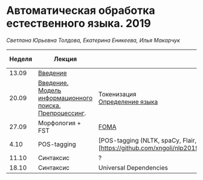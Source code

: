 # Автоматическая обработка естественного языка. 2019
*Светлана Юрьевна Толдова, Екатерина Еникеева, Илья Макарчук*

|Неделя|Лекция|Семинары|Домашнее задание|Дедлайн|
|-|-|-|-|-|
|13.09|[Введение](https://github.com/xngoli/nlp2019/raw/master/lectures/%D0%9B1_%D0%92%D0%B2%D0%B5%D0%B4%D0%B5%D0%BD%D0%B8%D0%B5.pdf)||||
|20.09|[Введение. Модель информационного поиска.](https://github.com/xngoli/nlp2019/raw/master/lectures/%D0%9B1_%D0%92%D0%B2%D0%B5%D0%B4%D0%B5%D0%BD%D0%B8%D0%B5.pdf) [Препроцессинг](https://github.com/xngoli/nlp2019/raw/master/lectures/CL1_3L_preprocessing.pdf).|Токенизация <br> [Определение языка](https://github.com/xngoli/nlp2019/blob/master/seminars/2_Language_Detection.ipynb)|[Определения языка в ВК](https://github.com/xngoli/nlp2019/blob/master/hometasks/HW1_language_detection.ipynb)|10:00 30.09|
|27.09|Морфология + FST|[FOMA](https://github.com/xngoli/nlp2019/tree/master/seminars/FOMA)|[Финское словоизменение](https://github.com/xngoli/nlp2019/tree/master/hometasks/FOMA)|10:00 7.10|
|4.10|POS-tagging|[POS-tagging (NLTK, spaCy, Flair, BERT)[https://github.com/xngoli/nlp2019/blob/master/seminars/4_POS_Tagging.ipynb]|||
|11.10|Синтаксис|?|||
|18.10|Синтаксис|Universal Dependencies|||

